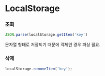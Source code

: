 # LocalStorage

### 조회
```js
JSON.parse(localStorage.getItem('key')
```
문자열 형태로 저장되기 때문에 객체인 경우 파싱 필요.

### 삭제
```js
localStorage.removeItem('key');
```